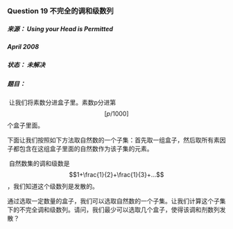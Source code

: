### Question 19 不完全的调和级数列

##### 来源：      Using your Head is Permitted

#####                                    April 2008

##### 状态：      未解决

##### 题目：

​    让我们将素数分进盒子里。素数p分进第$$[p/1000]$$个盒子里面。

​    下面让我们按照如下方法取自然数的一个子集：首先取一组盒子，然后取所有素因子都包含在这组盒子里面的自然数作为该子集的元素。

​    自然数集的调和级数是$$1+\frac{1}{2}+\frac{1}{3}+...$$，我们知道这个级数列是发散的。

​    通过选取一定数量的盒子，我们可以选取自然数的一个子集。让我们计算这个子集下的不完全调和级数列。请问，我们最少可以选取几个盒子，使得该调和剂数列发散？